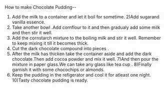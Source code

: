 How to make Chocolate Pudding--
1) Add the milk to a container and let it boil for sometime.
2)Add sugarand vanilla essence.
3) Take another bowl .Add cornflour  to it and then gradualy add some milk and then stir it well. 
4) Add the cornstarch mixture to the boiling milk and stir it well.
   Remember to keep mixing it till it becomes thick.
5) Cut the dark chocolate compound into pieces .
6) After the milk has thicken take the container aside and add the dark chocolate.Then add cocoa powder and mix it well.
7)And then pour the mixture in paper glass.We can take any glass like tea cup .
8)Finally garnish it with some chocochips or almonds.
9) Keep the pudding in the refigerator and cool it for atleast one night.
10)Tasty chocolate pudding is ready.


